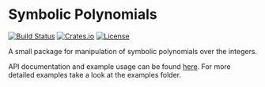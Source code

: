 # Symbolic Polynomials
[![Build Status](https://travis-ci.org/Botev/symbolic_polynomials.svg?branch=master)](https://travis-ci.org/Botev/symbolic_polynomials) 
[![Crates.io](https://img.shields.io/crates/v/symbolic_polynomials.svg)](https://crates.io/crates/symbolic_polynomials)
[![License](http://img.shields.io/:license-GPLv3+-blue.svg)](https://github.com/Botev/symbolic_polynomials/blob/master/LICENSE)

A small package for manipulation of symbolic polynomials over the integers. 

API documentation and example usage can be found [here](http://botev.github.io/symbolic_polynomials/). For more detailed examples take a look at the examples folder.

